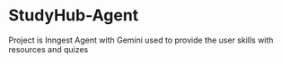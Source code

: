 # StudyHub-Agent

Project is Inngest Agent with Gemini used to provide the user  skills with resources and quizes 
